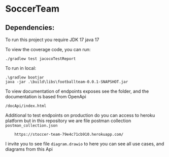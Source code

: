 # SoccerTeam

## Dependencies:
To run this project you require JDK 17
    java 17

To view the coverage code, you can run:

    ./gradlew test jacocoTestReport

To run in local:

    .\gradlew bootjar   
    java -jar .\build\libs\footballteam-0.0.1-SNAPSHOT.jar

To view documentation of endpoints exposes see the folder, and the documentation
is based from OpenApi

    /docApi/index.html

Additional to test endpoints on production do you can access to heroku platform
but in this repository we are file postman collection ```postman_collection.json```

        https://stoccer-team-79e4c71cb910.herokuapp.com/

I invite you to see file ```diagram.drawio``` to here you can see all use cases,
and diagrams from this Api